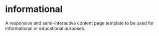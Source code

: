 # informational

A responsive and semi-interactive content page template to be used for informational or educational purposes.
